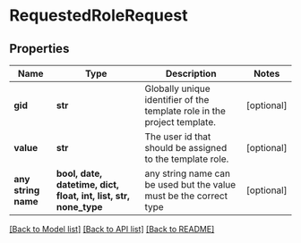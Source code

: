 # RequestedRoleRequest


## Properties
Name | Type | Description | Notes
------------ | ------------- | ------------- | -------------
**gid** | **str** | Globally unique identifier of the template role in the project template. | [optional] 
**value** | **str** | The user id that should be assigned to the template role. | [optional] 
**any string name** | **bool, date, datetime, dict, float, int, list, str, none_type** | any string name can be used but the value must be the correct type | [optional]

[[Back to Model list]](../README.md#documentation-for-models) [[Back to API list]](../README.md#documentation-for-api-endpoints) [[Back to README]](../README.md)


